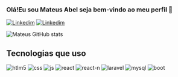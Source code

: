 ### Olá!Eu sou Mateus Abel seja bem-vindo ao meu perfil 👋

[![Linkedim](https://img.shields.io/badge/LinkedIn-0077B5?style=for-the-badge&logo=linkedin&logoColor=white)](https://www.linkedin.com/in/mateusabel?lipi=urn%3Ali%3Apage%3Ad_flagship3_profile_view_base_contact_details%3BuIOrAyKXQYabbvGrqRWAgg%3D%3D)
[![Linkedim](https://img.shields.io/badge/Facebook-1877F2?style=for-the-badge&logo=facebook&logoColor=white)](https://web.facebook.com/mateus.matero.1/)


![Mateus GitHub stats](https://github-readme-stats.vercel.app/api?username=mateus-cmd-960&show_icons=true&theme=dracula)

## Tecnologias que uso

<div style="display:inline-block">
<img alt="htlm5" src="https://img.shields.io/badge/HTML5-E34F26?style=for-the-badge&logo=html5&logoColor=white"/>
<img alt="css" src="https://img.shields.io/badge/CSS3-1572B6?style=for-the-badge&logo=css3&logoColor=white"/>
<img alt="js" src="https://img.shields.io/badge/JavaScript-323330?style=for-the-badge&logo=javascript&logoColor=F7DF1E"/>
<img alt="react" src="https://img.shields.io/badge/React-20232A?style=for-the-badge&logo=react&logoColor=61DAFB"/>
<img alt="react-n" src="https://img.shields.io/badge/React_Native-20232A?style=for-the-badge&logo=react&logoColor=61DAFB"/>
<img alt="laravel" src="https://img.shields.io/badge/Laravel-FF2D20?style=for-the-badge&logo=laravel&logoColor=white"/>
<img alt="mysql" src="https://img.shields.io/badge/MySQL-00000F?style=for-the-badge&logo=mysql&logoColor=white"/>
<img alt="boot" src="https://img.shields.io/badge/Bootstrap-563D7C?style=for-the-badge&logo=bootstrap&logoColor=white"/>
</div>




